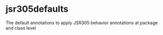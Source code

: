 jsr305defaults
==============

The default annotations to apply JSR305 behavior annotations at package and class level 
